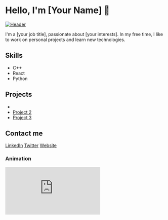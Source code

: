 # Hello, I'm [Your Name] 👋

[![Header](https://raw.githubusercontent.com/jahnvi15/jahnvi15/main/assets/header.gif)](https://github.com/jahnvi15/jahnvi15)

I'm a [your job title], passionate about [your interests]. In my free time, I like to work on personal projects and learn new technologies.

## Skills

- C++
- React
- Python

## Projects

- 
- [Project 2](link)
- [Project 3](link)

## Contact me

[LinkedIn](https://www.linkedin.com/in/jahnvisrivastav/)
[Twitter](https://twitter.com/[yourusername])
[Website](https://jahnvi15.github.io/JahnviSrivastavPortfolio/)

### Animation

![Animation](https://assets3.lottiefiles.com/packages/lf20_KOnvWL.json)
